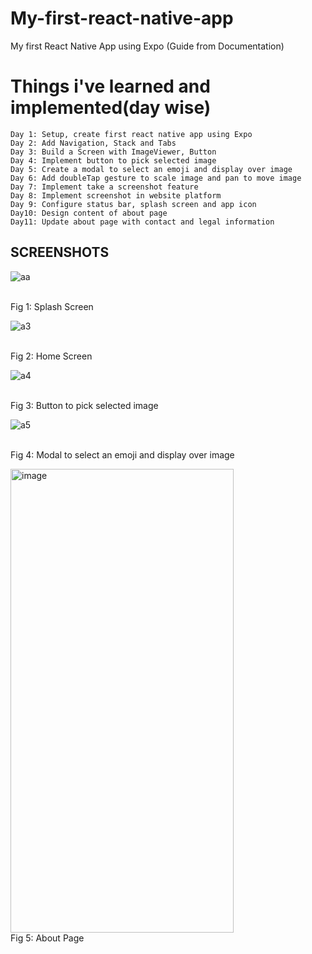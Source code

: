 # My-first-react-native-app

My first React Native App using Expo (Guide from Documentation)

# Things i've learned and implemented(day wise)

    Day 1: Setup, create first react native app using Expo
    Day 2: Add Navigation, Stack and Tabs
    Day 3: Build a Screen with ImageViewer, Button
    Day 4: Implement button to pick selected image
    Day 5: Create a modal to select an emoji and display over image
    Day 6: Add doubleTap gesture to scale image and pan to move image
    Day 7: Implement take a screenshot feature
    Day 8: Implement screenshot in website platform
    Day 9: Configure status bar, splash screen and app icon
    Day10: Design content of about page
    Day11: Update about page with contact and legal information

<h2>SCREENSHOTS</h2>

![aa](https://github.com/user-attachments/assets/14a695ac-2e83-4ec2-9010-69738446c8f2)

</br>Fig 1: Splash Screen</br>

![a3](https://github.com/user-attachments/assets/f6f135e7-bec6-460d-8b00-f3bae00929b4)

</br>Fig 2: Home Screen</br>

![a4](https://github.com/user-attachments/assets/a1e165ef-08e3-4752-80c6-743f7905619c)

</br>Fig 3: Button to pick selected image</br>

![a5](https://github.com/user-attachments/assets/9032c058-b281-4fa6-bdb5-3d76dd36d49b)

</br>Fig 4: Modal to select an emoji and display over image</br>

<img width="357" height="742" alt="image" src="https://github.com/user-attachments/assets/19a3e29e-5045-4b55-8691-e4d4c27638d0" />
</br>Fig 5: About Page</br>
